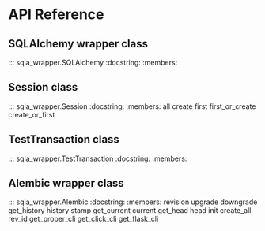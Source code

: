# API Reference


## SQLAlchemy wrapper class

::: sqla_wrapper.SQLAlchemy
    :docstring:
    :members:


## Session class

::: sqla_wrapper.Session
    :docstring:
    :members: all create first first_or_create create_or_first


## TestTransaction class

::: sqla_wrapper.TestTransaction
    :docstring:
    :members:


## Alembic wrapper class

::: sqla_wrapper.Alembic
    :docstring:
    :members: revision upgrade downgrade get_history history stamp get_current current get_head head init create_all rev_id get_proper_cli get_click_cli get_flask_cli
